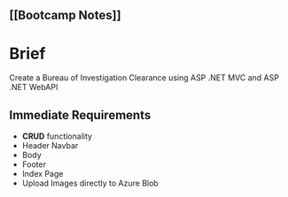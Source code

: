 [[Bootcamp Notes]]
---

# Brief

Create a Bureau of Investigation Clearance using ASP .NET MVC and ASP .NET WebAPI

## Immediate Requirements
- **CRUD** functionality
- Header Navbar
- Body
- Footer
- Index Page
- Upload Images directly to Azure Blob

